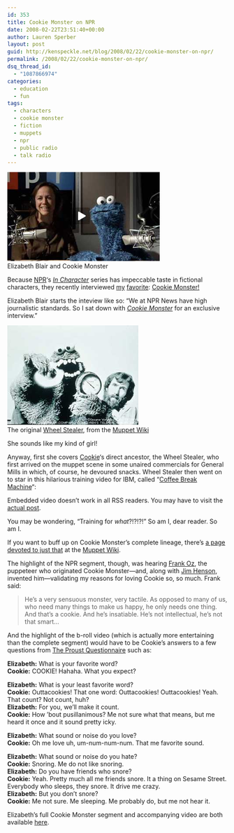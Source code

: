 ```yaml
---
id: 353
title: Cookie Monster on NPR
date: 2008-02-22T23:51:40+00:00
author: Lauren Sperber
layout: post
guid: http://kenspeckle.net/blog/2008/02/22/cookie-monster-on-npr/
permalink: /2008/02/22/cookie-monster-on-npr/
dsq_thread_id:
  - "1087866974"
categories:
  - education
  - fun
tags:
  - characters
  - cookie monster
  - fiction
  - muppets
  - npr
  - public radio
  - talk radio
---
```

<div class="leftpic">
  <a href="http://www.npr.org/templates/story/story.php?storyId=18659731"><img src="/images/2008/02/cookie-npr.jpg" alt="cookie on npr" /></a>
  <div class="caption">Elizabeth Blair and Cookie Monster</div>
</div>

Because [NPR](http://npr.org)&#8216;s [_In Character_](http://www.npr.org/templates/story/story.php?storyId=17914370) series has impeccable taste in fictional characters, they recently interviewed [my](/blog/2007/03/30/cookie-monster-youtube/) [favorite](/blog/2008/01/22/cookie-monster-flickr/): [Cookie Monster!](http://www.npr.org/templates/story/story.php?storyId=18659731)

Elizabeth Blair starts the inteview like so: &#8220;We at NPR News have high journalistic standards. So I sat down with _[Cookie Monster](http://en.wikipedia.org/wiki/Cookie_Monster)_ for an exclusive interview.&#8221;

<div class="rightpic">
  <a href="http://muppet.wikia.com/wiki/Cookie_Monster_Through_the_Years"><img src="/images/2008/02/wheel-stealer.jpg" alt="wheel stealer" /></a>
  <div class="caption">The original <a href="http://muppet.wikia.com/wiki/Cookie_Monster_Through_the_Years">Wheel Stealer</a>, from the <a href="http://muppet.wikia.com">Muppet Wiki</a></div>
</div>

She sounds like my kind of girl!

Anyway, first she covers [Cookie](http://muppet.wikia.com/wiki/Cookie_Monster)&#8216;s direct ancestor, the Wheel Stealer, who first arrived on the muppet scene in some unaired commercials for General Mills in which, of course, he devoured snacks. Wheel Stealer then went on to star in this hilarious training video for IBM, called &#8220;[Coffee Break Machine](http://muppet.wikia.com/wiki/Coffee_Break_Machine)&#8220;:

<div>
</div>

<p class="rss">
  Embedded video doesn&#8217;t work in all RSS readers. You may have to visit the <a href="http://kenspeckle.net/blog/2008/02/22/cookie-monster-on-npr/">actual post</a>.
</p>

You may be wondering, &#8220;Training for _what_?!?!?!&#8221; So am I, dear reader. So am I.

If you want to buff up on Cookie Monster&#8217;s complete lineage, there&#8217;s [a page devoted to just that](http://muppet.wikia.com/wiki/Cookie_Monster_Through_the_Years) at the [Muppet Wiki](http://muppet.wikia.com).

The highlight of the NPR segment, though, was hearing [Frank Oz](http://en.wikipedia.org/wiki/Frank_Oz), the puppeteer who originated Cookie Monster&mdash;and, along with [Jim Henson](http://en.wikipedia.org/wiki/Jim_Henson), invented him&mdash;validating my reasons for loving Cookie so, so much. Frank said:

> He&#8217;s a very sensuous monster, very tactile. As opposed to many of us, who need many things to make us happy, he only needs one thing. And that&#8217;s a cookie. And he&#8217;s insatiable. He&#8217;s not intellectual, he&#8217;s not that smart&#8230;

And the highlight of the b-roll video (which is actually more entertaining than the complete segment) would have to be Cookie&#8217;s answers to a few questions from [The Proust Questionnaire](http://www.chick.net/proust/question.html) such as:

**Elizabeth:** What is your favorite word?  
**Cookie:** COOKIE! Hahaha. What you expect?

**Elizabeth:** What is your least favorite word?  
**Cookie:** Outtacookies! That one word: Outtacookies! Outtacookies! Yeah. That count? Not count, huh?  
**Elizabeth:** For you, we&#8217;ll make it count.  
**Cookie:** How &#8217;bout pusillanimous? Me not sure what that means, but me heard it once and it sound pretty icky.

**Elizabeth:** What sound or noise do you love?  
**Cookie:** Oh me love uh, um-num-num-num. That me favorite sound.

**Elizabeth:** What sound or noise do you hate?  
**Cookie:** Snoring. Me do not like snoring.  
**Elizabeth:** Do you have friends who snore?  
**Cookie:** Yeah. Pretty much all me friends snore. It a thing on Sesame Street. Everybody who sleeps, they snore. It drive me crazy.  
**Elizabeth:** But you don&#8217;t snore?  
**Cookie:** Me not sure. Me sleeping. Me probably do, but me not hear it.

Elizabeth&#8217;s full Cookie Monster segment and accompanying video are both available [here](http://www.npr.org/templates/story/story.php?storyId=18659731).